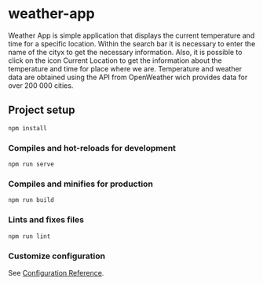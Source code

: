 # weather-app

Weather App is simple application that displays the current temperature and time for a specific location.
Within the search bar it is necessary to enter the name of the cityx to get the necessary information. Also, it
is possible to click on the icon Current Location to get the information about the temperature and time for
place where we are.
Temperature and weather data are obtained using the API from OpenWeather wich provides data for over
200 000 cities.

## Project setup
```
npm install
```

### Compiles and hot-reloads for development
```
npm run serve
```

### Compiles and minifies for production
```
npm run build
```

### Lints and fixes files
```
npm run lint
```

### Customize configuration
See [Configuration Reference](https://cli.vuejs.org/config/).
